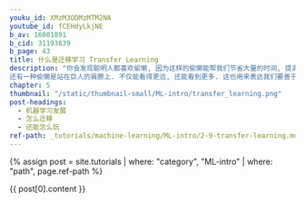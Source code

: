 ```yaml
---
youku_id: XMzM3ODMzMTM2NA
youtube_id: fCEHdyLkjNE
b_av: 16001891
b_cid: 31193839
b_page: 43
title: 什么是迁移学习 Transfer Learning
description: "你会发现聪明人都喜欢偷懒, 因为这样的偷懒能帮我们节省大量的时间, 提高效率.
还有一种偷懒是站在巨人的肩膀上. 不仅能看得更远, 还能看到更多. 这也用来表达我们要善于学习先辈的经验, 一个人的成功往往还取决于先辈们累积的知识. 这句话, 放在机器学习中, 这就是今天要说的迁移学习了, transfer learning."
chapter: 5
thumbnail: "/static/thumbnail-small/ML-intro/transfer_learning.png"
post-headings:
  - 机器学习发展
  - 怎么迁移
  - 还能怎么玩
ref-path: _tutorials/machine-learning/ML-intro/2-9-transfer-learning.md
---
```



{% assign post = site.tutorials | where: "category", "ML-intro" | where: "path", page.ref-path %}

{{ post[0].content }}